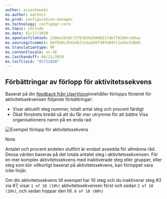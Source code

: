```yaml
---
author: aczechowski
ms.author: aaroncz
ms.prod: configuration-manager
ms.technology: configmgr-core
ms.topic: include
ms.date: 01/17/2020
ms.openlocfilehash: 220ee1b3dc7276383b2b040217abff418dcc68aa
ms.sourcegitcommit: bbf820c35414bf2cba356f30fe047c1a34c5384d
ms.translationtype: MT
ms.contentlocale: sv-SE
ms.lasthandoff: 04/21/2020
ms.locfileid: "81711828"
---
```

## <a name="improvements-to-task-sequence-progress"></a><a name="bkmk_tsprogress"></a>Förbättringar av förlopp för aktivitetssekvens

<!--5932692, fka 2356386-->

Baserat på din [feedback från UserVoice](https://configurationmanager.uservoice.com/forums/300492-ideas/suggestions/33666679-add-the-complete-progression-status-in-the-progres)innehåller förlopps fönstret för aktivitetssekvensen följande förbättringar:

- Visar aktuellt steg nummer, totalt antal steg och procent färdigt
- Ökat fönstrets bredd så att du får mer utrymme för att bättre Visa organisationens namn på en enda rad

![Exempel förlopp för aktivitetssekvens](../../media/2356386-task-sequence-progress.png)

> [!NOTE]
> Antalet och procent andelen slutfört är endast avsedda för allmänna råd. Dessa värden baseras på det totala antalet steg i aktivitetssekvensen. För en mer komplex aktivitetssekvens med inaktiverade steg eller grupper, eller steg som kör villkorligt baserat på aktivitetssekvens, kan förloppet vara icke-linjär.
>
> Om din aktivitetssekvens till exempel har 10 steg och du inaktiverar steg #3 via #7, visar `1 of 10 (10%)` aktivitetssekvensen först och sedan `2 of 10 (20%)`, och sedan hoppar den till. `8 of 10 (80%)`
